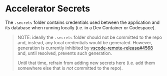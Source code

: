 # Accelerator Secrets

The `.secrets` folder contains credentials used between the application and its database when running locally (i.e. in a Dev Container or Codespace).

> NOTE: ideally the `.secrets` folder should not be committed to the repo and, instead, any local credentials would be generated. However, generation is currently inhibited by [vscode-remote-release#4568](https://github.com/microsoft/vscode-remote-release/issues/4568) and, until resolved, prevents such generation.
>
> Until that time, refrain from adding new secrets here (i.e. add them somewhere else that is *not* committed to the repo).
